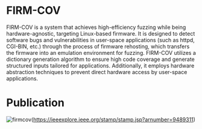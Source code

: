 # FIRM-COV
FIRM-COV is a system that achieves high-efficiency fuzzing while being hardware-agnostic, targeting Linux-based firmware. It is designed to detect software bugs and vulnerabilities in user-space applications (such as httpd, CGI-BIN, etc.) through the process of firmware rehosting, which transfers the firmware into an emulation environment for fuzzing. FIRM-COV utilizes a dictionary generation algorithm to ensure high code coverage and generate structured inputs tailored for applications. Additionally, it employs hardware abstraction techniques to prevent direct hardware access by user-space applications.
# Publication
![firmcov](https://github.com/jyaniii/FIRM-COV/assets/76595831/310e4fb3-770d-4099-be91-d2172cccfb1c)(https://ieeexplore.ieee.org/stamp/stamp.jsp?arnumber=9489311)

